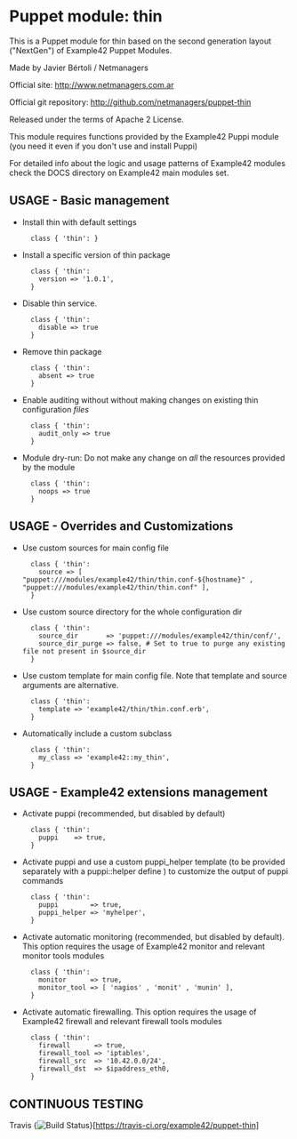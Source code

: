 # Puppet module: thin

This is a Puppet module for thin based on the second generation layout ("NextGen") of Example42 Puppet Modules.

Made by Javier Bértoli / Netmanagers

Official site: http://www.netmanagers.com.ar

Official git repository: http://github.com/netmanagers/puppet-thin

Released under the terms of Apache 2 License.

This module requires functions provided by the Example42 Puppi module (you need it even if you don't use and install Puppi)

For detailed info about the logic and usage patterns of Example42 modules check the DOCS directory on Example42 main modules set.


## USAGE - Basic management

* Install thin with default settings

        class { 'thin': }

* Install a specific version of thin package

        class { 'thin':
          version => '1.0.1',
        }

* Disable thin service.

        class { 'thin':
          disable => true
        }

* Remove thin package

        class { 'thin':
          absent => true
        }

* Enable auditing without without making changes on existing thin configuration *files*

        class { 'thin':
          audit_only => true
        }

* Module dry-run: Do not make any change on *all* the resources provided by the module

        class { 'thin':
          noops => true
        }


## USAGE - Overrides and Customizations
* Use custom sources for main config file 

        class { 'thin':
          source => [ "puppet:///modules/example42/thin/thin.conf-${hostname}" , "puppet:///modules/example42/thin/thin.conf" ], 
        }


* Use custom source directory for the whole configuration dir

        class { 'thin':
          source_dir       => 'puppet:///modules/example42/thin/conf/',
          source_dir_purge => false, # Set to true to purge any existing file not present in $source_dir
        }

* Use custom template for main config file. Note that template and source arguments are alternative. 

        class { 'thin':
          template => 'example42/thin/thin.conf.erb',
        }

* Automatically include a custom subclass

        class { 'thin':
          my_class => 'example42::my_thin',
        }


## USAGE - Example42 extensions management 
* Activate puppi (recommended, but disabled by default)

        class { 'thin':
          puppi    => true,
        }

* Activate puppi and use a custom puppi_helper template (to be provided separately with a puppi::helper define ) to customize the output of puppi commands 

        class { 'thin':
          puppi        => true,
          puppi_helper => 'myhelper', 
        }

* Activate automatic monitoring (recommended, but disabled by default). This option requires the usage of Example42 monitor and relevant monitor tools modules

        class { 'thin':
          monitor      => true,
          monitor_tool => [ 'nagios' , 'monit' , 'munin' ],
        }

* Activate automatic firewalling. This option requires the usage of Example42 firewall and relevant firewall tools modules

        class { 'thin':       
          firewall      => true,
          firewall_tool => 'iptables',
          firewall_src  => '10.42.0.0/24',
          firewall_dst  => $ipaddress_eth0,
        }


## CONTINUOUS TESTING

Travis {<img src="https://travis-ci.org/example42/puppet-thin.png?branch=master" alt="Build Status" />}[https://travis-ci.org/example42/puppet-thin]
